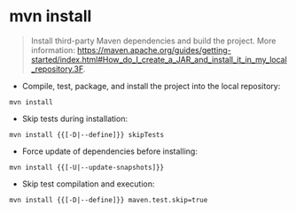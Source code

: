 # mvn install

> Install third-party Maven dependencies and build the project.
> More information: <https://maven.apache.org/guides/getting-started/index.html#How_do_I_create_a_JAR_and_install_it_in_my_local_repository.3F>.

- Compile, test, package, and install the project into the local repository:

`mvn install`

- Skip tests during installation:

`mvn install {{[-D|--define]}} skipTests`

- Force update of dependencies before installing:

`mvn install {{[-U|--update-snapshots]}}`

- Skip test compilation and execution:

`mvn install {{[-D|--define]}} maven.test.skip=true`
